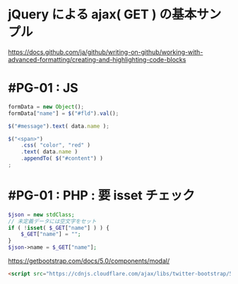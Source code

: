 # jQuery による ajax( GET ) の基本サンプル
https://docs.github.com/ja/github/writing-on-github/working-with-advanced-formatting/creating-and-highlighting-code-blocks
# #PG-01 : JS
```javascript
formData = new Object();
formData["name"] = $("#fld").val();
```
```javascript
$("#message").text( data.name );

$("<span>")
    .css( "color", "red" )
    .text( data.name )
    .appendTo( $("#content") )
;
```   
# #PG-01 : PHP : 要 isset チェック
```php
$json = new stdClass;
// 未定義データには空文字をセット
if ( !isset( $_GET["name"] ) ) {
    $_GET["name"] = "";
}
$json->name = $_GET["name"];
```


https://getbootstrap.com/docs/5.0/components/modal/
```html
<script src="https://cdnjs.cloudflare.com/ajax/libs/twitter-bootstrap/5.0.2/js/bootstrap.min.js"></script>
```
